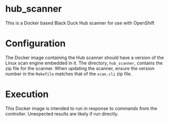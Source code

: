 # hub_scanner

This is a Docker based Black Duck Hub scanner for use with OpenShift

# Configuration

The Docker image containing the Hub scanner should have a version of the Linux scan engine embedded in it. The directory, ```hub_scanner```, contains the zip file for the scanner. When updating the scanner, ensure the version number in the ```Makefile``` matches that of the ```scan.cli``` zip file.

# Execution

This Docker image is intended to run in response to commands from the controller. Unexpected results are likely if run directly.
